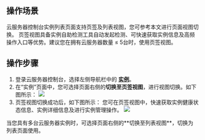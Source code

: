 ## 操作场景
云服务器控制台实例列表页面支持页签及列表视图，您可参考本文进行页面视图切换。
页签视图具备实例自助检测工具自动发起检测、可快速获取实例信息及高频操作入口等优势。建议您在拥有云服务器数量 ≤ 5台时，使用页签视图。




## 操作步骤
1. 登录云服务器控制台，选择左侧导航栏中的 **[实例](https://console.cloud.tencent.com/cvm/instance/index)**。
2. 在“实例”页面中，您可选择页面右侧的**切换至页签视图**，进行视图切换。如下图所示：
![](https://qcloudimg.tencent-cloud.cn/raw/806d036bb33a2ddd9eef4726a807b0dc.png)
3. 页签视图切换成功后，如下图所示：
您可在页签视图中，快速获取实例健康状态信息、实例详细信息及进行实例管理操作。
![](https://qcloudimg.tencent-cloud.cn/raw/9f4b7bcae5ef4b1c7efb5ce84da1f72a.png)
<dx-alert infotype="explain" title="">
当您具有多台云服务器实例时，可选择页面右侧的**切换至列表视图**，切换为列表页面使用。
</dx-alert>

